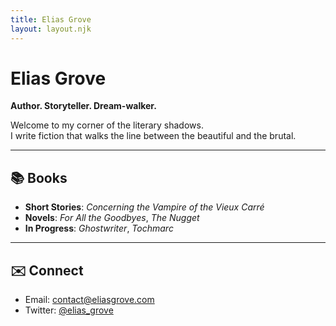 ```yaml
---
title: Elias Grove
layout: layout.njk
---
```


# Elias Grove

**Author. Storyteller. Dream-walker.**

Welcome to my corner of the literary shadows.  
I write fiction that walks the line between the beautiful and the brutal.

---

## 📚 Books

- **Short Stories**: *Concerning the Vampire of the Vieux Carré*
- **Novels**: *For All the Goodbyes*, *The Nugget*
- **In Progress**: *Ghostwriter*, *Tochmarc*

---

## ✉️ Connect

- Email: [contact@eliasgrove.com](mailto:contact@eliasgrove.com)  
- Twitter: [@elias_grove](https://twitter.com/elias_grove)
